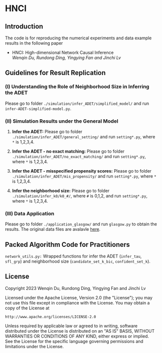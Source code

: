 # HNCI

## Introduction

The code is for reproducing the numerical experiments and data example results in the following paper 

* HNCI: High-dimensional Network Causal Inference
<br /><i>Wenqin Du, Rundong Ding, Yingying Fan and Jinchi Lv</i><br>

## Guidelines for Result Replication

### (I) Understanding the Role of Neighborhood Size in Inferring the ADET
  
Please go to folder `./simulation/infer_ADET/simplified_model/` and run `infer-ADET-simplified-model.py`.

### (II) Simulation Results under the General Model

1) **Infer the ADET:** Please go to folder `./simulation/infer_ADET/general_setting/` and run `setting*.py`, where `*` is 1,2,3,4.

2) **Infer the ADET - no exact matching:** Please go to folder `./simulation/infer_ADET/no_exact_matching/` and run `setting*.py`, where `*` is 1,2,3,4.

3) **Infer the ADET - misspecified propensity scores:** Please go to folder `./simulation/infer_ADET/mis_propensity/` and run `setting*.py`, where `*` is 1,2,3,4.

4) **Infer the neighborhood size:** Please go to folder `./simulation/infer_k0/k0_#/`, where `#` is 0,1,2, and run `setting*.py`, where `*` is 1,2,3,4.

### (III) Data Application

Please go to folder `./application_glasgow/` and run `glasgow.py` to obtain the results. The original data files are avalavle <a href="https://www.stats.ox.ac.uk/~snijders/siena/Glasgow_data.htm">here</a>.

## Packed Algorithm Code for Practitioners

`network_utils.py:` Wrapped functions for infer the ADET (`infer_tau`, `sfl_grp`) and neighborhood size (`candidate_set_k_bic`, `confident_set_k`).


## License
Copyright 2023 Wenqin Du, Rundong Ding, Yingying Fan and Jinchi Lv

Licensed under the Apache License, Version 2.0 (the "License");
you may not use this file except in compliance with the License.
You may obtain a copy of the License at

    http://www.apache.org/licenses/LICENSE-2.0

Unless required by applicable law or agreed to in writing, software
distributed under the License is distributed on an "AS IS" BASIS,
WITHOUT WARRANTIES OR CONDITIONS OF ANY KIND, either express or implied.
See the License for the specific language governing permissions and
limitations under the License.

